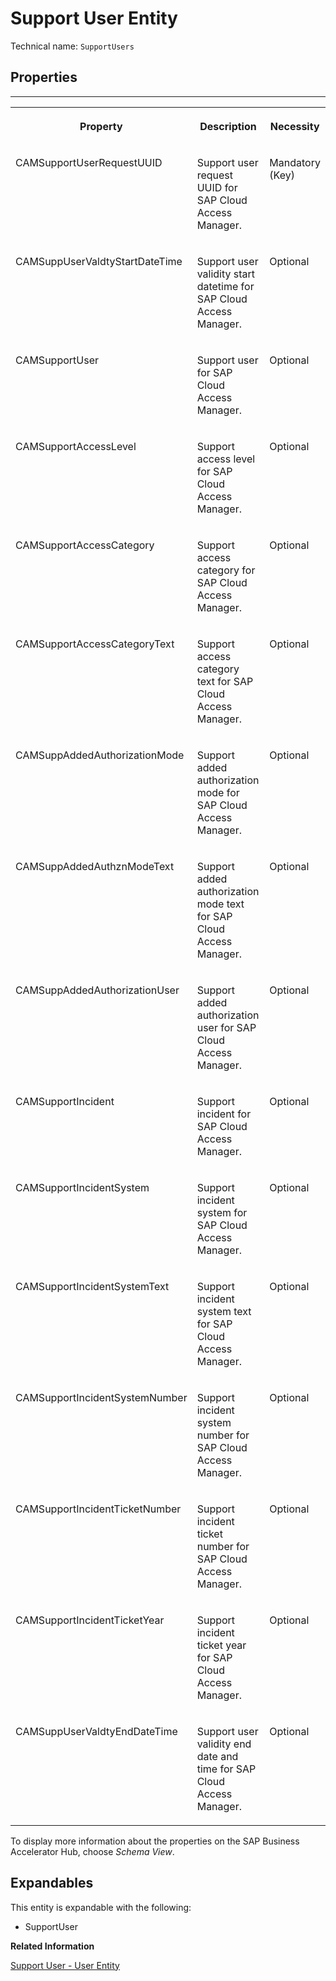 <!-- loioc2c2aacde1a44f9d8bb0654bef33ff4a -->

# Support User Entity



Technical name: `SupportUsers` 



<a name="loioc2c2aacde1a44f9d8bb0654bef33ff4a__SupportUserEntity"/>

## Properties

****


<table>
<tr>
<th valign="top">

Property

</th>
<th valign="top">

Description

</th>
<th valign="top">

Necessity

</th>
</tr>
<tr>
<td valign="top">

CAMSupportUserRequestUUID

</td>
<td valign="top">

Support user request UUID for SAP Cloud Access Manager.

</td>
<td valign="top">

Mandatory \(Key\)

</td>
</tr>
<tr>
<td valign="top">

CAMSuppUserValdtyStartDateTime

</td>
<td valign="top">

Support user validity start datetime for SAP Cloud Access Manager.

</td>
<td valign="top">

Optional

</td>
</tr>
<tr>
<td valign="top">

CAMSupportUser

</td>
<td valign="top">

Support user for SAP Cloud Access Manager.

</td>
<td valign="top">

Optional

</td>
</tr>
<tr>
<td valign="top">

CAMSupportAccessLevel

</td>
<td valign="top">

Support access level for SAP Cloud Access Manager.

</td>
<td valign="top">

Optional

</td>
</tr>
<tr>
<td valign="top">

CAMSupportAccessCategory

</td>
<td valign="top">

Support access category for SAP Cloud Access Manager.

</td>
<td valign="top">

Optional

</td>
</tr>
<tr>
<td valign="top">

CAMSupportAccessCategoryText

</td>
<td valign="top">

Support access category text for SAP Cloud Access Manager.

</td>
<td valign="top">

Optional

</td>
</tr>
<tr>
<td valign="top">

CAMSuppAddedAuthorizationMode

</td>
<td valign="top">

Support added authorization mode for SAP Cloud Access Manager.

</td>
<td valign="top">

Optional

</td>
</tr>
<tr>
<td valign="top">

CAMSuppAddedAuthznModeText

</td>
<td valign="top">

Support added authorization mode text for SAP Cloud Access Manager.

</td>
<td valign="top">

Optional

</td>
</tr>
<tr>
<td valign="top">

CAMSuppAddedAuthorizationUser

</td>
<td valign="top">

Support added authorization user for SAP Cloud Access Manager.

</td>
<td valign="top">

Optional

</td>
</tr>
<tr>
<td valign="top">

CAMSupportIncident

</td>
<td valign="top">

Support incident for SAP Cloud Access Manager.

</td>
<td valign="top">

Optional

</td>
</tr>
<tr>
<td valign="top">

CAMSupportIncidentSystem

</td>
<td valign="top">

Support incident system for SAP Cloud Access Manager.

</td>
<td valign="top">

Optional

</td>
</tr>
<tr>
<td valign="top">

CAMSupportIncidentSystemText

</td>
<td valign="top">

Support incident system text for SAP Cloud Access Manager.

</td>
<td valign="top">

Optional

</td>
</tr>
<tr>
<td valign="top">

CAMSupportIncidentSystemNumber

</td>
<td valign="top">

Support incident system number for SAP Cloud Access Manager.

</td>
<td valign="top">

Optional

</td>
</tr>
<tr>
<td valign="top">

CAMSupportIncidentTicketNumber

</td>
<td valign="top">

Support incident ticket number for SAP Cloud Access Manager.

</td>
<td valign="top">

Optional

</td>
</tr>
<tr>
<td valign="top">

CAMSupportIncidentTicketYear

</td>
<td valign="top">

Support incident ticket year for SAP Cloud Access Manager.

</td>
<td valign="top">

Optional

</td>
</tr>
<tr>
<td valign="top">

CAMSuppUserValdtyEndDateTime

</td>
<td valign="top">

Support user validity end date and time for SAP Cloud Access Manager.

</td>
<td valign="top">

Optional

</td>
</tr>
</table>



To display more information about the properties on the SAP Business Accelerator Hub, choose *Schema View*.



<a name="loioc2c2aacde1a44f9d8bb0654bef33ff4a__section_fvy_2pf_cbc"/>

## Expandables

This entity is expandable with the following:

-   SupportUser


**Related Information**  


[Support User - User Entity](support-user-user-entity-53272a4.md "")

